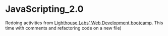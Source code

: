# JavaScripting_2.0

Redoing activities from [Lighthouse Labs' Web Development bootcamp](https://www.lighthouselabs.ca/en/web-development-bootcamp). This time with comments and refactoring code on a new file)
